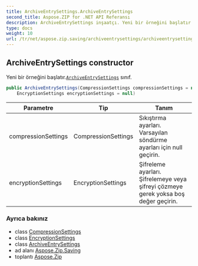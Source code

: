 ```yaml
---
title: ArchiveEntrySettings.ArchiveEntrySettings
second_title: Aspose.ZIP for .NET API Referansı
description: ArchiveEntrySettings inşaatçı. Yeni bir örneğini başlatır.ArchiveEntrySettings sınıf.
type: docs
weight: 10
url: /tr/net/aspose.zip.saving/archiveentrysettings/archiveentrysettings/
---
```

## ArchiveEntrySettings constructor

Yeni bir örneğini başlatır.[`ArchiveEntrySettings`](../) sınıf.

```csharp
public ArchiveEntrySettings(CompressionSettings compressionSettings = null, 
    EncryptionSettings encryptionSettings = null)
```

| Parametre | Tip | Tanım |
| --- | --- | --- |
| compressionSettings | CompressionSettings | Sıkıştırma ayarları. Varsayılan söndürme ayarları için null geçirin. |
| encryptionSettings | EncryptionSettings | Şifreleme ayarları. Şifrelemeye veya şifreyi çözmeye gerek yoksa boş değer geçirin. |

### Ayrıca bakınız

* class [CompressionSettings](../../compressionsettings/)
* class [EncryptionSettings](../../encryptionsettings/)
* class [ArchiveEntrySettings](../)
* ad alanı [Aspose.Zip.Saving](../../archiveentrysettings/)
* toplantı [Aspose.Zip](../../../)


